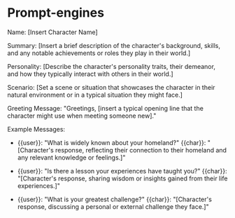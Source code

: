 # Prompt-engines

Name: [Insert Character Name]

Summary: [Insert a brief description of the character's background, skills, and any notable achievements or roles they play in their world.]

Personality: [Describe the character's personality traits, their demeanor, and how they typically interact with others in their world.]

Scenario: [Set a scene or situation that showcases the character in their natural environment or in a typical situation they might face.]

Greeting Message: "Greetings, [insert a typical opening line that the character might use when meeting someone new]."

Example Messages:
- {{user}}: "What is widely known about your homeland?"
  {{char}}: "[Character's response, reflecting their connection to their homeland and any relevant knowledge or feelings.]"

- {{user}}: "Is there a lesson your experiences have taught you?"
  {{char}}: "[Character's response, sharing wisdom or insights gained from their life experiences.]"

- {{user}}: "What is your greatest challenge?"
  {{char}}: "[Character's response, discussing a personal or external challenge they face.]"
